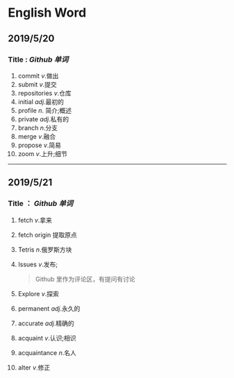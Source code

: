 # English Word
## 2019/5/20

### **Title** : *Github* *单词*

1. commit                                                      *v*.做出
2. submit                                                       *v*.提交
3. repositories                                              *v*.仓库
4. initial		                                         *adj*.最初的
5. profile                                                       *n*. 简介;概述
6. private                                                      *adj*.私有的
7. branch                                                      *n*.分支
8. merge                                                       *v*.融合
9. propose                                                   *v*.简易
10. zoom                                                        *v*.上升;细节

---

## 2019/5/21

### **Title ：**  ***Github 单词***

1. fetch                                                        *v*.拿来

2. fetch origin                                             提取原点

3. Tetris                                                       *n*.俄罗斯方块

4. Issues                                                      *v*.发布; 

   > Github 里作为评论区，有提问有讨论

5. Explore                                                    *v*.探索           

6. permanent                                             *adj*.永久的

7. accurate                                                  *adj*.精确的

8. acquaint                                                  *v*.认识;相识

9. acquaintance                                          *n*.名人

10. alter                                                          *v*.修正








